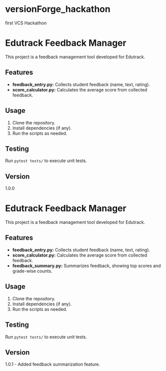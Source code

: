 # versionForge_hackathon
first VCS Hackathon
# Edutrack Feedback Manager

This project is a feedback management tool developed for Edutrack.

## Features

- **feedback_entry.py:** Collects student feedback (name, text, rating).
- **score_calculator.py:** Calculates the average score from collected feedback.

## Usage

1.  Clone the repository.
2.  Install dependencies (if any).
3.  Run the scripts as needed.

## Testing

Run `pytest tests/` to execute unit tests.

## Version

1.0.0

# Edutrack Feedback Manager

This project is a feedback management tool developed for Edutrack.

## Features

- **feedback_entry.py:** Collects student feedback (name, text, rating).
- **score_calculator.py:** Calculates the average score from collected feedback.
- **feedback_summary.py:** Summarizes feedback, showing top scores and grade-wise counts.

## Usage

1.  Clone the repository.
2.  Install dependencies (if any).
3.  Run the scripts as needed.

## Testing

Run `pytest tests/` to execute unit tests.

## Version

1.0.1 - Added feedback summarization feature.
